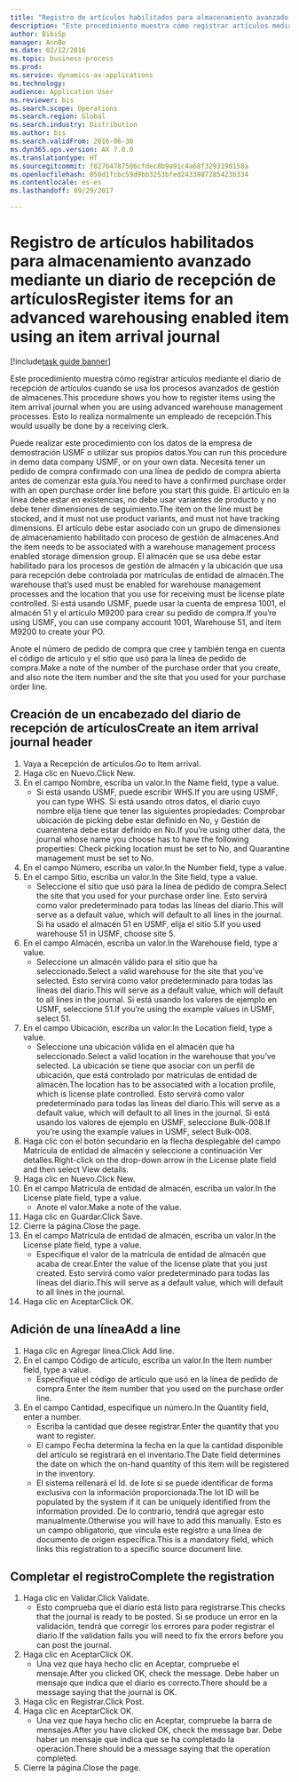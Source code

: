 ```yaml
--- 
title: "Registro de artículos habilitados para almacenamiento avanzado mediante un diario de recepción de artículos"
description: "Este procedimiento muestra cómo registrar artículos mediante el diario de recepción de artículos cuando se usa los procesos avanzados de gestión de almacenes."
author: BibiSp
manager: AnnBe
ms.date: 02/12/2016
ms.topic: business-process
ms.prod: 
ms.service: dynamics-ax-applications
ms.technology: 
audience: Application User
ms.reviewer: bis
ms.search.scope: Operations
ms.search.region: Global
ms.search.industry: Distribution
ms.author: bis
ms.search.validFrom: 2016-06-30
ms.dyn365.ops.version: AX 7.0.0
ms.translationtype: HT
ms.sourcegitcommit: f827b4787506cfdec8b9a91c4a68f3293190158a
ms.openlocfilehash: 050d1fcbc59d9bb3253bfed2433987285423b334
ms.contentlocale: es-es
ms.lasthandoff: 09/29/2017

---
```

# <a name="register-items-for-an-advanced-warehousing-enabled-item-using-an-item-arrival-journal"></a><span data-ttu-id="804f6-103">Registro de artículos habilitados para almacenamiento avanzado mediante un diario de recepción de artículos</span><span class="sxs-lookup"><span data-stu-id="804f6-103">Register items for an advanced warehousing enabled item using an item arrival journal</span></span>

[!include[task guide banner](../../includes/task-guide-banner.md)]

<span data-ttu-id="804f6-104">Este procedimiento muestra cómo registrar artículos mediante el diario de recepción de artículos cuando se usa los procesos avanzados de gestión de almacenes.</span><span class="sxs-lookup"><span data-stu-id="804f6-104">This procedure shows you how to register items using the item arrival journal when you are using advanced warehouse management processes.</span></span> <span data-ttu-id="804f6-105">Esto lo realiza normalmente un empleado de recepción.</span><span class="sxs-lookup"><span data-stu-id="804f6-105">This would usually be done by a receiving clerk.</span></span> 

<span data-ttu-id="804f6-106">Puede realizar este procedimiento con los datos de la empresa de demostración USMF o utilizar sus propios datos.</span><span class="sxs-lookup"><span data-stu-id="804f6-106">You can run this procedure in demo data company USMF, or on your own data.</span></span> <span data-ttu-id="804f6-107">Necesita tener un pedido de compra confirmado con una línea de pedido de compra abierta antes de comenzar esta guía.</span><span class="sxs-lookup"><span data-stu-id="804f6-107">You need to have a confirmed purchase order with an open purchase order line before you start this guide.</span></span> <span data-ttu-id="804f6-108">El artículo en la línea debe estar en existencias, no debe usar variantes de producto y no debe tener dimensiones de seguimiento.</span><span class="sxs-lookup"><span data-stu-id="804f6-108">The item on the line must be stocked, and it must not use product variants, and must not have tracking dimensions.</span></span> <span data-ttu-id="804f6-109">El artículo debe estar asociado con un grupo de dimensiones de almacenamiento habilitado con proceso de gestión de almacenes.</span><span class="sxs-lookup"><span data-stu-id="804f6-109">And the item needs to be associated with a warehouse management process enabled storage dimension group.</span></span> <span data-ttu-id="804f6-110">El almacén que se usa debe estar habilitado para los procesos de gestión de almacén y la ubicación que usa para recepción debe controlada por matrículas de entidad de almacén.</span><span class="sxs-lookup"><span data-stu-id="804f6-110">The warehouse that’s used must be enabled for warehouse management processes and the location that you use for receiving must be license plate controlled.</span></span> <span data-ttu-id="804f6-111">Si está usando USMF, puede usar la cuenta de empresa 1001, el almacén 51 y el artículo M9200 para crear su pedido de compra.</span><span class="sxs-lookup"><span data-stu-id="804f6-111">If you’re using USMF, you can use company account 1001, Warehouse 51, and item M9200 to create your PO.</span></span> 

<span data-ttu-id="804f6-112">Anote el número de pedido de compra que cree y también tenga en cuenta el código de artículo y el sitio que usó para la línea de pedido de compra.</span><span class="sxs-lookup"><span data-stu-id="804f6-112">Make a note of the number of the purchase order that you create, and also note the item number and the site that you used for your purchase order line.</span></span>


## <a name="create-an-item-arrival-journal-header"></a><span data-ttu-id="804f6-113">Creación de un encabezado del diario de recepción de artículos</span><span class="sxs-lookup"><span data-stu-id="804f6-113">Create an item arrival journal header</span></span>
1. <span data-ttu-id="804f6-114">Vaya a Recepción de artículos.</span><span class="sxs-lookup"><span data-stu-id="804f6-114">Go to Item arrival.</span></span>
2. <span data-ttu-id="804f6-115">Haga clic en Nuevo.</span><span class="sxs-lookup"><span data-stu-id="804f6-115">Click New.</span></span>
3. <span data-ttu-id="804f6-116">En el campo Nombre, escriba un valor.</span><span class="sxs-lookup"><span data-stu-id="804f6-116">In the Name field, type a value.</span></span>
    * <span data-ttu-id="804f6-117">Si está usando USMF, puede escribir WHS.</span><span class="sxs-lookup"><span data-stu-id="804f6-117">If you are using USMF, you can type WHS.</span></span> <span data-ttu-id="804f6-118">Si está usando otros datos, el diario cuyo nombre elija tiene que tener las siguientes propiedades: Comprobar ubicación de picking debe estar definido en No, y Gestión de cuarentena debe estar definido en No.</span><span class="sxs-lookup"><span data-stu-id="804f6-118">If you’re using other data, the journal whose name you choose has to have the following properties: Check picking location must be set to No, and Quarantine management must be set to No.</span></span>  
4. <span data-ttu-id="804f6-119">En el campo Número, escriba un valor.</span><span class="sxs-lookup"><span data-stu-id="804f6-119">In the Number field, type a value.</span></span>
5. <span data-ttu-id="804f6-120">En el campo Sitio, escriba un valor.</span><span class="sxs-lookup"><span data-stu-id="804f6-120">In the Site field, type a value.</span></span>
    * <span data-ttu-id="804f6-121">Seleccione el sitio que usó para la línea de pedido de compra.</span><span class="sxs-lookup"><span data-stu-id="804f6-121">Select the site that you used for your purchase order line.</span></span> <span data-ttu-id="804f6-122">Esto servirá como valor predeterminado para todas las líneas del diario.</span><span class="sxs-lookup"><span data-stu-id="804f6-122">This will serve as a default value, which will default to all lines in the journal.</span></span> <span data-ttu-id="804f6-123">Si ha usado el almacén 51 en USMF, elija el sitio 5.</span><span class="sxs-lookup"><span data-stu-id="804f6-123">If you used warehouse 51 in USMF, choose site 5.</span></span>  
6. <span data-ttu-id="804f6-124">En el campo Almacén, escriba un valor.</span><span class="sxs-lookup"><span data-stu-id="804f6-124">In the Warehouse field, type a value.</span></span>
    * <span data-ttu-id="804f6-125">Seleccione un almacén válido para el sitio que ha seleccionado.</span><span class="sxs-lookup"><span data-stu-id="804f6-125">Select a valid warehouse for the site that you’ve selected.</span></span> <span data-ttu-id="804f6-126">Esto servirá como valor predeterminado para todas las líneas del diario.</span><span class="sxs-lookup"><span data-stu-id="804f6-126">This will serve as a default value, which will default to all lines in the journal.</span></span> <span data-ttu-id="804f6-127">Si está usando los valores de ejemplo en USMF, seleccione 51.</span><span class="sxs-lookup"><span data-stu-id="804f6-127">If you’re using the example values in USMF, select 51.</span></span>  
7. <span data-ttu-id="804f6-128">En el campo Ubicación, escriba un valor.</span><span class="sxs-lookup"><span data-stu-id="804f6-128">In the Location field, type a value.</span></span>
    * <span data-ttu-id="804f6-129">Seleccione una ubicación válida en el almacén que ha seleccionado.</span><span class="sxs-lookup"><span data-stu-id="804f6-129">Select a valid location in the warehouse that you’ve selected.</span></span> <span data-ttu-id="804f6-130">La ubicación se tiene que asociar con un perfil de ubicación, que está controlado por matrículas de entidad de almacén.</span><span class="sxs-lookup"><span data-stu-id="804f6-130">The location has to be associated with a location profile, which is license plate controlled.</span></span> <span data-ttu-id="804f6-131">Esto servirá como valor predeterminado para todas las líneas del diario.</span><span class="sxs-lookup"><span data-stu-id="804f6-131">This will serve as a default value, which will default to all lines in the journal.</span></span> <span data-ttu-id="804f6-132">Si está usando los valores de ejemplo en USMF, seleccione Bulk-008.</span><span class="sxs-lookup"><span data-stu-id="804f6-132">If you’re using the example values in USMF, select Bulk-008.</span></span>  
8. <span data-ttu-id="804f6-133">Haga clic con el botón secundario en la flecha desplegable del campo Matrícula de entidad de almacén y seleccione a continuación Ver detalles.</span><span class="sxs-lookup"><span data-stu-id="804f6-133">Right-click on the drop-down arrow in the License plate field and then select View details.</span></span>
9. <span data-ttu-id="804f6-134">Haga clic en Nuevo.</span><span class="sxs-lookup"><span data-stu-id="804f6-134">Click New.</span></span>
10. <span data-ttu-id="804f6-135">En el campo Matrícula de entidad de almacén, escriba un valor.</span><span class="sxs-lookup"><span data-stu-id="804f6-135">In the License plate field, type a value.</span></span>
    * <span data-ttu-id="804f6-136">Anote el valor.</span><span class="sxs-lookup"><span data-stu-id="804f6-136">Make a note of the value.</span></span>  
11. <span data-ttu-id="804f6-137">Haga clic en Guardar.</span><span class="sxs-lookup"><span data-stu-id="804f6-137">Click Save.</span></span>
12. <span data-ttu-id="804f6-138">Cierre la página.</span><span class="sxs-lookup"><span data-stu-id="804f6-138">Close the page.</span></span>
13. <span data-ttu-id="804f6-139">En el campo Matrícula de entidad de almacén, escriba un valor.</span><span class="sxs-lookup"><span data-stu-id="804f6-139">In the License plate field, type a value.</span></span>
    * <span data-ttu-id="804f6-140">Especifique el valor de la matrícula de entidad de almacén que acaba de crear.</span><span class="sxs-lookup"><span data-stu-id="804f6-140">Enter the value of the license plate that you just created.</span></span> <span data-ttu-id="804f6-141">Esto servirá como valor predeterminado para todas las líneas del diario.</span><span class="sxs-lookup"><span data-stu-id="804f6-141">This will serve as a default value, which will default to all lines in the journal.</span></span>  
14. <span data-ttu-id="804f6-142">Haga clic en Aceptar</span><span class="sxs-lookup"><span data-stu-id="804f6-142">Click OK.</span></span>

## <a name="add-a-line"></a><span data-ttu-id="804f6-143">Adición de una línea</span><span class="sxs-lookup"><span data-stu-id="804f6-143">Add a line</span></span>
1. <span data-ttu-id="804f6-144">Haga clic en Agregar línea.</span><span class="sxs-lookup"><span data-stu-id="804f6-144">Click Add line.</span></span>
2. <span data-ttu-id="804f6-145">En el campo Código de artículo, escriba un valor.</span><span class="sxs-lookup"><span data-stu-id="804f6-145">In the Item number field, type a value.</span></span>
    * <span data-ttu-id="804f6-146">Especifique el código de artículo que usó en la línea de pedido de compra.</span><span class="sxs-lookup"><span data-stu-id="804f6-146">Enter the item number that you used on the purchase order line.</span></span>  
3. <span data-ttu-id="804f6-147">En el campo Cantidad, especifique un número.</span><span class="sxs-lookup"><span data-stu-id="804f6-147">In the Quantity field, enter a number.</span></span>
    * <span data-ttu-id="804f6-148">Escriba la cantidad que desee registrar.</span><span class="sxs-lookup"><span data-stu-id="804f6-148">Enter the quantity that you want to register.</span></span>  
    * <span data-ttu-id="804f6-149">El campo Fecha determina la fecha en la que la cantidad disponible del artículo se registrará en el inventario.</span><span class="sxs-lookup"><span data-stu-id="804f6-149">The Date field determines the date on which the on-hand quantity of this item will be registered in the inventory.</span></span>  
    * <span data-ttu-id="804f6-150">El sistema rellenará el Id. de lote si se puede identificar de forma exclusiva con la información proporcionada.</span><span class="sxs-lookup"><span data-stu-id="804f6-150">The lot ID will be populated by the system if it can be uniquely identified from the information provided.</span></span> <span data-ttu-id="804f6-151">De lo contrario, tendrá que agregar esto manualmente.</span><span class="sxs-lookup"><span data-stu-id="804f6-151">Otherwise you will have to add this manually.</span></span> <span data-ttu-id="804f6-152">Esto es un campo obligatorio, que vincula este registro a una línea de documento de origen específica.</span><span class="sxs-lookup"><span data-stu-id="804f6-152">This is a mandatory field, which links this registration to a specific source document line.</span></span>  

## <a name="complete-the-registration"></a><span data-ttu-id="804f6-153">Completar el registro</span><span class="sxs-lookup"><span data-stu-id="804f6-153">Complete the registration</span></span>
1. <span data-ttu-id="804f6-154">Haga clic en Validar.</span><span class="sxs-lookup"><span data-stu-id="804f6-154">Click Validate.</span></span>
    * <span data-ttu-id="804f6-155">Esto comprueba que el diario está listo para registrarse.</span><span class="sxs-lookup"><span data-stu-id="804f6-155">This checks that the journal is ready to be posted.</span></span> <span data-ttu-id="804f6-156">Si se produce un error en la validación, tendrá que corregir los errores para poder registrar el diario.</span><span class="sxs-lookup"><span data-stu-id="804f6-156">If the validation fails you will need to fix the errors before you can post the journal.</span></span>  
2. <span data-ttu-id="804f6-157">Haga clic en Aceptar</span><span class="sxs-lookup"><span data-stu-id="804f6-157">Click OK.</span></span>
    * <span data-ttu-id="804f6-158">Una vez que haya hecho clic en Aceptar, compruebe el mensaje.</span><span class="sxs-lookup"><span data-stu-id="804f6-158">After you clicked OK, check the message.</span></span> <span data-ttu-id="804f6-159">Debe haber un mensaje que indica que el diario es correcto.</span><span class="sxs-lookup"><span data-stu-id="804f6-159">There should be a message saying that the journal is OK.</span></span>  
3. <span data-ttu-id="804f6-160">Haga clic en Registrar.</span><span class="sxs-lookup"><span data-stu-id="804f6-160">Click Post.</span></span>
4. <span data-ttu-id="804f6-161">Haga clic en Aceptar</span><span class="sxs-lookup"><span data-stu-id="804f6-161">Click OK.</span></span>
    * <span data-ttu-id="804f6-162">Una vez que haya hecho clic en Aceptar, compruebe la barra de mensajes.</span><span class="sxs-lookup"><span data-stu-id="804f6-162">After you have clicked OK, check the message bar.</span></span> <span data-ttu-id="804f6-163">Debe haber un mensaje que indica que se ha completado la operación.</span><span class="sxs-lookup"><span data-stu-id="804f6-163">There should be a message saying that the operation completed.</span></span>  
5. <span data-ttu-id="804f6-164">Cierre la página.</span><span class="sxs-lookup"><span data-stu-id="804f6-164">Close the page.</span></span>


